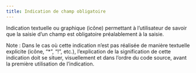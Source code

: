 ```yaml
---
title: Indication de champ obligatoire
---
```


Indication textuelle ou graphique (icône) permettant à l’utilisateur de savoir que la saisie d’un champ est obligatoire préalablement à la saisie.

Note : Dans le cas où cette indication n’est pas réalisée de manière textuelle explicite (icône, “\*”, “!”, etc.), l’explication de la signification de cette indication doit se situer, visuellement et dans l’ordre du code source, avant la première utilisation de l’indication.
